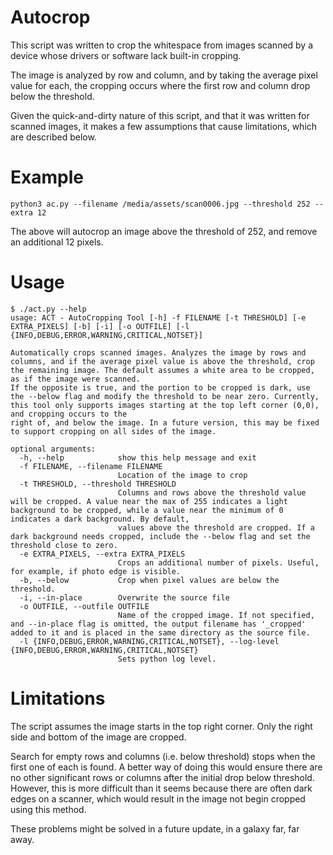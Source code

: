# Autocrop

This script was written to crop the whitespace from images scanned by a device whose drivers or software lack built-in cropping.

The image is analyzed by row and column, and by taking the average pixel value for each, the cropping occurs where the first row and column drop below the threshold.

Given the quick-and-dirty nature of this script, and that it was written for scanned images, it makes a few assumptions that cause limitations, which are described below.

# Example

```
python3 ac.py --filename /media/assets/scan0006.jpg --threshold 252 --extra 12
```

The above will autocrop an image above the threshold of 252, and remove an additional 12 pixels.

# Usage

```
$ ./act.py --help
usage: ACT - AutoCropping Tool [-h] -f FILENAME [-t THRESHOLD] [-e EXTRA_PIXELS] [-b] [-i] [-o OUTFILE] [-l {INFO,DEBUG,ERROR,WARNING,CRITICAL,NOTSET}]

Automatically crops scanned images. Analyzes the image by rows and columns, and if the average pixel value is above the threshold, crop the remaining image. The default assumes a white area to be cropped, as if the image were scanned.
If the opposite is true, and the portion to be cropped is dark, use the --below flag and modify the threshold to be near zero. Currently, this tool only supports images starting at the top left corner (0,0), and cropping occurs to the
right of, and below the image. In a future version, this may be fixed to support cropping on all sides of the image.

optional arguments:
  -h, --help            show this help message and exit
  -f FILENAME, --filename FILENAME
                        Location of the image to crop
  -t THRESHOLD, --threshold THRESHOLD
                        Columns and rows above the threshold value will be cropped. A value near the max of 255 indicates a light background to be cropped, while a value near the minimum of 0 indicates a dark background. By default,
                        values above the threshold are cropped. If a dark background needs cropped, include the --below flag and set the threshold close to zero.
  -e EXTRA_PIXELS, --extra EXTRA_PIXELS
                        Crops an additional number of pixels. Useful, for example, if photo edge is visible.
  -b, --below           Crop when pixel values are below the threshold.
  -i, --in-place        Overwrite the source file
  -o OUTFILE, --outfile OUTFILE
                        Name of the cropped image. If not specified, and --in-place flag is omitted, the output filename has '_cropped' added to it and is placed in the same directory as the source file.
  -l {INFO,DEBUG,ERROR,WARNING,CRITICAL,NOTSET}, --log-level {INFO,DEBUG,ERROR,WARNING,CRITICAL,NOTSET}
                        Sets python log level.
```

# Limitations

The script assumes the image starts in the top right corner. Only the right side and bottom of the image are cropped.

Search for empty rows and columns (i.e. below threshold) stops when the first one of each is found. A better way of doing this would ensure there are no other significant rows or columns after the initial drop below threshold. However, this is more difficult than it seems because there are often dark edges on a scanner, which would result in the image not begin cropped using this method.

These problems might be solved in a future update, in a galaxy far, far away.
